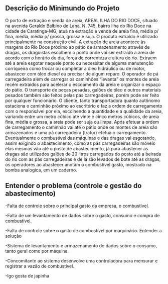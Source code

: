 ## Descrição do Minimundo do Projeto 

O porto de extração e venda de areia, AREAL ILHA DO RIO DOCE, situado na avenida Geraldo Balbino de Lana, N. 745, bairro Ilha do Rio Doce na cidade de Caratinga-MG, atua na extração e venda de areia fina, média p/ fina, média, média p/ grossa, grossa e suja. O produto extraído é utilizado principalmente na construção civil. A extração de areia acontece às margens do Rio Doce próximo ao pátio de armazenamento através de dragas, os draguistas escolhem o ponto onde vai ser extraído a areia de acordo com o horário do dia, força de correnteza e altura do rio. Extraem até a areia esgotar naquele ponto ou necessitar de alguma manutenção corriqueira como trocar ou completar a óleo hidráulico ou de motor, abastecer com óleo diesel ou precisar de algum reparo. O operador de pá carregadeira além de carregar os caminhões “levanta” os montes de areia recém extraídos para acelerar o escoamento da areia e organizar o espaço do pátio. O transporte de peças pesadas, galões de óleo e outros materiais pesados também são feitos pelas pás carregadeiras, porém pode ser feito por qualquer funcionário. O cliente, tanto transportadora quanto autônomo estaciona o caminhão próximo ao escritório e faz a ordem de carregamento com o responsável por ela, escolhendo a quantidade e a qualidade da areia, variando entre um metro cúbico até vinte e cinco metros cúbicos, de areia fina, média e grossa, a areia pode ser suja ou limpa. Após efetuar a ordem de carregamento o caminhão vai até o pátio onde os montes de areia são armazenados e uma pá carregadeira (trator) efetua o carregamento. Eventualmente o combustível das máquinas e das dragas vai esgotando, assim exigindo o abastecimento, como as pás carregadeiras são móveis elas mesmas vão até o posto de abastecimento, já para abastecer as dragas são utilizados galões de 20 litros carregados do posto até a beirada do rio com as pás carregadeiras e de lá são levados de bote até as dragas, os operadores ao abastecer anotam o combustível gasto, mostrado na bomba analogica, em um caderno. 


## Entender o problema (controle e gestão do abastecimento) 

-Falta de controle sobre o principal gasto da empresa, o combustível. 

-Falta de um levantamento de dados sobre o gasto, consumo e compra de combustível. 

-Falta de controle sobre o gasto de combustível por maquinário. 
Entender a solução 

-Sistema de levantamento e armazenamento de dados sobre o consumo, tanto geral como por máquina. 

-Concomitante ao sistema desenvolve uma controladora para mensurar e registrar a vazão de combustível.

-Igo gosta de japinha
